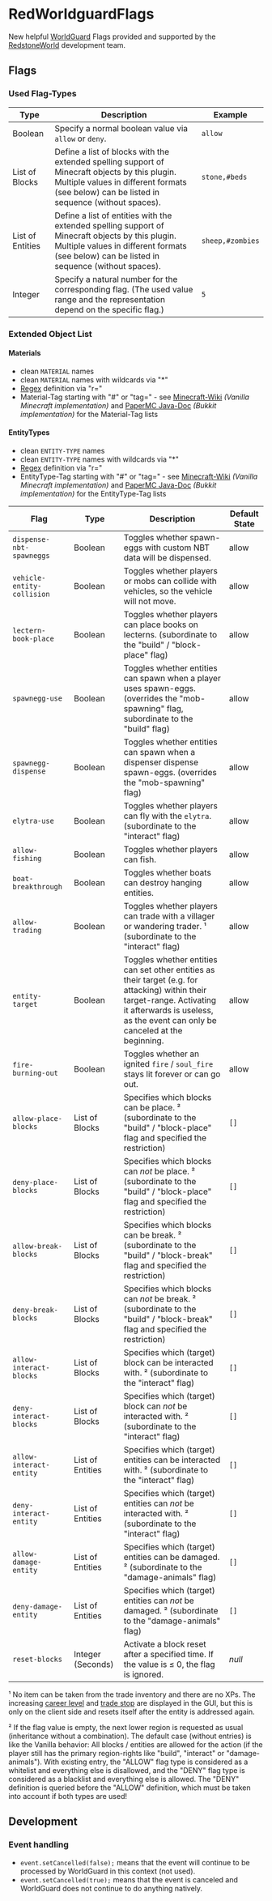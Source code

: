 # RedWorldguardFlags
New helpful [WorldGuard](https://dev.bukkit.org/projects/worldguard) Flags provided and supported by the [RedstoneWorld](https://redstoneworld.de) development team.

## Flags

### Used Flag-Types

| Type             | Description                                                                                                                                                                                    | Example          |
|------------------|------------------------------------------------------------------------------------------------------------------------------------------------------------------------------------------------|------------------|
| Boolean          | Specify a normal boolean value via `allow` or `deny`.                                                                                                                                          | `allow`          |
| List of Blocks   | Define a list of blocks with the extended spelling support of Minecraft objects by this plugin. Multiple values in different formats (see below) can be listed in sequence (without spaces).   | `stone,#beds`    |
| List of Entities | Define a list of entities with the extended spelling support of Minecraft objects by this plugin. Multiple values in different formats (see below) can be listed in sequence (without spaces). | `sheep,#zombies` |
| Integer          | Specify a natural number for the corresponding flag. (The used value range and the representation depend on the specific flag.)                                                                | `5`              |

### Extended Object List

#### Materials

- clean `MATERIAL` names
- clean `MATERIAL` names with wildcards via "*"
- [Regex](https://regexr.com/) definition via "r="
- Material-Tag starting with "#" or "tag=" - see [Minecraft-Wiki](https://minecraft.wiki/w/Tag#Block_tags_2) 
  _(Vanilla Minecraft implementation)_ and [PaperMC Java-Doc](https://jd.papermc.io/paper/1.21.1/org/bukkit/Tag.html) 
  _(Bukkit implementation)_ for the Material-Tag lists

#### EntityTypes

- clean `ENTITY-TYPE` names
- clean `ENTITY-TYPE` names with wildcards via "*"
- [Regex](https://regexr.com/) definition via "r="
- EntityType-Tag starting with "#" or "tag=" - see [Minecraft-Wiki](https://minecraft.wiki/w/Tag#Entity_type_tags_2) 
  _(Vanilla Minecraft implementation)_ and [PaperMC Java-Doc](https://jd.papermc.io/paper/1.21.1/org/bukkit/Tag.html) 
  _(Bukkit implementation)_ for the EntityType-Tag lists

| Flag                       | Type              | Description                                                                                                                                                                                              | Default State |
|----------------------------|-------------------|----------------------------------------------------------------------------------------------------------------------------------------------------------------------------------------------------------|---------------|
| `dispense-nbt-spawneggs`   | Boolean           | Toggles whether spawn-eggs with custom NBT data will be dispensed.                                                                                                                                       | allow         |
| `vehicle-entity-collision` | Boolean           | Toggles whether players or mobs can collide with vehicles, so the vehicle will not move.                                                                                                                 | allow         |
| `lectern-book-place`       | Boolean           | Toggles whether players can place books on lecterns. (subordinate to the "build" / "block-place" flag)                                                                                                   | allow         |
| `spawnegg-use`             | Boolean           | Toggles whether entities can spawn when a player uses spawn-eggs. (overrides the "mob-spawning" flag, subordinate to the "build" flag)                                                                   | allow         |
| `spawnegg-dispense`        | Boolean           | Toggles whether entities can spawn when a dispenser dispense spawn-eggs. (overrides the "mob-spawning" flag)                                                                                             | allow         |
| `elytra-use`               | Boolean           | Toggles whether players can fly with the `elytra`. (subordinate to the "interact" flag)                                                                                                                  | allow         |
| `allow-fishing`            | Boolean           | Toggles whether players can fish.                                                                                                                                                                        | allow         |
| `boat-breakthrough`        | Boolean           | Toggles whether boats can destroy hanging entities.                                                                                                                                                      | allow         |
| `allow-trading`            | Boolean           | Toggles whether players can trade with a villager or wandering trader. ¹ (subordinate to the "interact" flag)                                                                                            | allow         |
| `entity-target`            | Boolean           | Toggles whether entities can set other entities as their target (e.g. for attacking) within their target-range. Activating it afterwards is useless, as the event can only be canceled at the beginning. | allow         |
| `fire-burning-out`         | Boolean           | Toggles whether an ignited `fire` / `soul_fire` stays lit forever or can go out.                                                                                                                         | allow         |
| `allow-place-blocks`       | List of Blocks    | Specifies which blocks can be place. ² (subordinate to the "build" / "block-place" flag and specified the restriction)                                                                                   | `[]`          |
| `deny-place-blocks`        | List of Blocks    | Specifies which blocks can _not_ be place. ² (subordinate to the "build" / "block-place" flag and specified the restriction)                                                                             | `[]`          |
| `allow-break-blocks`       | List of Blocks    | Specifies which blocks can be break. ² (subordinate to the "build" / "block-break" flag and specified the restriction)                                                                                   | `[]`          |
| `deny-break-blocks`        | List of Blocks    | Specifies which blocks can _not_ be break. ² (subordinate to the "build" / "block-break" flag and specified the restriction)                                                                             | `[]`          |
| `allow-interact-blocks`    | List of Blocks    | Specifies which (target) block can be interacted with. ² (subordinate to the "interact" flag)                                                                                                            | `[]`          |
| `deny-interact-blocks`     | List of Blocks    | Specifies which (target) block can _not_ be interacted with. ² (subordinate to the "interact" flag)                                                                                                      | `[]`          |
| `allow-interact-entity`    | List of Entities  | Specifies which (target) entities can be interacted with. ² (subordinate to the "interact" flag)                                                                                                         | `[]`          |
| `deny-interact-entity`     | List of Entities  | Specifies which (target) entities can _not_ be interacted with. ² (subordinate to the "interact" flag)                                                                                                   | `[]`          |
| `allow-damage-entity`      | List of Entities  | Specifies which (target) entities can be damaged. ² (subordinate to the "damage-animals" flag)                                                                                                           | `[]`          |
| `deny-damage-entity`       | List of Entities  | Specifies which (target) entities can _not_ be damaged. ² (subordinate to the "damage-animals" flag)                                                                                                     | `[]`          |
| `reset-blocks`             | Integer (Seconds) | Activate a block reset after a specified time. If the value is ≤ 0, the flag is ignored.                                                                                                                 | _null_        |

¹ No item can be taken from the trade inventory and there are no XPs. The increasing [career level](https://minecraft.wiki/w/Trading#Level) and [trade stop](https://minecraft.wiki/w/Trading#Trades) are displayed in the GUI, but this is only on the client side and resets itself after the entity is addressed again.

² If the flag value is empty, the next lower region is requested as usual (inheritance without a combination). The default case (without entries) is like the Vanilla behavior: All blocks / entities are allowed for the action (if the player still has the primary region-rights like "build", "interact" or "damage-animals"). With existing entry, the "ALLOW" flag type is considered as a whitelist and everything else is disallowed, and the "DENY" flag type is considered as a blacklist and everything else is allowed. The "DENY" definition is queried before the "ALLOW" definition, which must be taken into account if both types are used!

## Development

### Event handling

- `event.setCancelled(false);` means that the event will continue to be processed by WorldGuard in this context (not used).
- `event.setCancelled(true);` means that the event is canceled and WorldGuard does not continue to do anything natively.